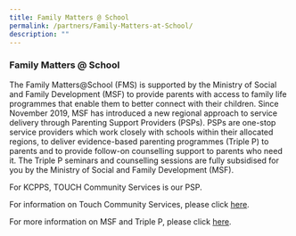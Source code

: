```yaml
---
title: Family Matters @ School
permalink: /partners/Family-Matters-at-School/
description: ""
---
```

### **Family Matters @ School**

The Family Matters@School (FMS) is supported by the Ministry of Social and Family Development (MSF) to provide parents with access to family life programmes that enable them to better connect with their children. Since November 2019, MSF has introduced a new regional approach to service delivery through Parenting Support Providers (PSPs). PSPs are one-stop service providers which work closely with schools within their allocated regions, to deliver evidence-based parenting programmes (Triple P) to parents and to provide follow-on counselling support to parents who need it. The Triple P seminars and counselling sessions are fully subsidised for you by the Ministry of Social and Family Development (MSF).

For KCPPS, TOUCH Community Services is our PSP.

For information on Touch Community Services, please click [here](https://www.touch.org.sg/about-touch/our-services/touch-parenting-homepage).

For more information on MSF and Triple P, please click [here](https://www.msf.gov.sg/policies/Strong-and-Stable-Families/Supporting-Families/Pages/Parenting.aspx).